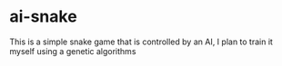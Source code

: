 # ai-snake
This is a simple snake game that is controlled by an AI, I plan to train it myself using a genetic algorithms
